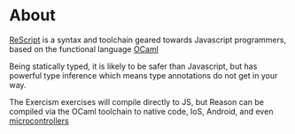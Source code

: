 # About

[ReScript](https://rescript-lang.org/) is a syntax and toolchain geared towards Javascript programmers, based on the functional language [OCaml](https://ocaml.org/)

Being statically typed, it is likely to be safer than Javascript, but has powerful type inference which means type annotations do not get in your way.

The Exercism exercises will compile directly to JS, but Reason can be compiled via the OCaml toolchain to native code, IoS, Android, and even [microcontrollers](http://www.algo-prog.info/ocapic/web/index.php?id=ocapic)
